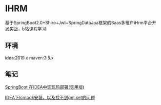 # IHRM
基于SpringBoot2.0+Shiro+Jwt+SpringDataJpa框架的Saas多租户iHrm平台开发实战，b站课程学习

## 环境
idea:2019.x
maven:3.5.x

## 笔记
[SpringBoot 在IDEA中实现热部署(实用版)](https://www.jianshu.com/p/f658fed35786)

[IDEA下lombok安装，以及找不到get,set的问题](https://blog.csdn.net/xzp_12345/article/details/80268834)

